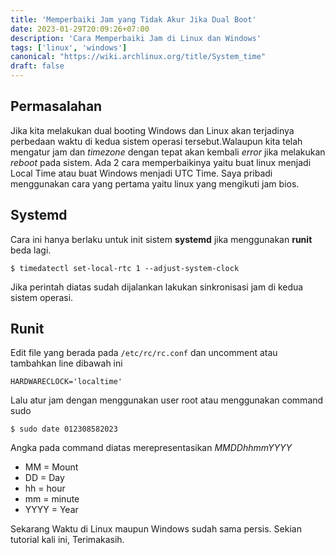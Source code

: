 ```yaml
---
title: 'Memperbaiki Jam yang Tidak Akur Jika Dual Boot'
date: 2023-01-29T20:09:26+07:00
description: 'Cara Memperbaiki Jam di Linux dan Windows'
tags: ['linux', 'windows']
canonical: "https://wiki.archlinux.org/title/System_time"
draft: false
---
```


## Permasalahan

Jika kita melakukan dual booting Windows dan Linux akan terjadinya perbedaan waktu di kedua sistem operasi tersebut.Walaupun kita telah mengatur jam dan _timezone_ dengan tepat akan kembali _error_ jika melakukan _reboot_ pada sistem. Ada 2 cara memperbaikinya yaitu buat linux menjadi Local Time atau buat Windows menjadi UTC Time. Saya pribadi menggunakan cara yang pertama yaitu linux yang mengikuti jam bios.

## Systemd

Cara ini hanya berlaku untuk init sistem **systemd** jika menggunakan **runit** beda lagi.

```console
$ timedatectl set-local-rtc 1 --adjust-system-clock
```

Jika perintah diatas sudah dijalankan lakukan sinkronisasi jam di kedua sistem operasi.

## Runit

Edit file yang berada pada `/etc/rc/rc.conf` dan uncomment atau tambahkan line dibawah ini

```text
HARDWARECLOCK='localtime'
```

Lalu atur jam dengan menggunakan user root atau menggunakan command sudo

```console
$ sudo date 012308582023
```

Angka pada command diatas merepresentasikan _MMDDhhmmYYYY_

- MM = Mount
- DD = Day
- hh = hour
- mm = minute
- YYYY = Year

Sekarang Waktu di Linux maupun Windows sudah sama persis. Sekian tutorial kali ini, Terimakasih.
